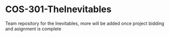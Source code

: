 # COS-301-TheInevitables
Team repository for the Inevitables, more will be added once project bidding and asignment is complete
